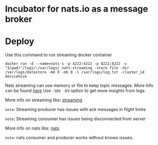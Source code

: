 # Incubator for nats.io as a message broker

# Deploy
Use this command to run streaming docker container

```
docker run -d --name=nats-s -p 4222:4222 -p 8222:8222 -v "$(pwd)"/logs/:/var/logs/ nats-streaming -store file -dir /var/logs/datastore -mm 0 -mb 0 -l /var/logs/log.txt -cluster_id devicehive
```
Nats streaming can use memory or file to keep topic messages.
More info can be found [here](https://hub.docker.com/_/nats-streaming/)
Use `-SDV -DV` option to get more insights from logs.

More info on streaming libs: [streaming](https://github.com/nats-io/node-nats-streaming)

`note`: Streaming producer has issues with ack messages in flight limits

`note`: Streaming consumer has issues being disconnected from server


More info on nats libs: [nats](https://github.com/nats-io/node-nats)

`note`: nats consumer and producer works without known issues.